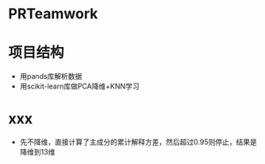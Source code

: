 # PRTeamwork

# 项目结构

- 用pands库解析数据
- 用scikit-learn库做PCA降维+KNN学习

# xxx
- 先不降维，直接计算了主成分的累计解释方差，然后超过0.95则停止，结果是降维到13维